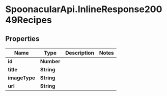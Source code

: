 # SpoonacularApi.InlineResponse20049Recipes

## Properties

Name | Type | Description | Notes
------------ | ------------- | ------------- | -------------
**id** | **Number** |  | 
**title** | **String** |  | 
**imageType** | **String** |  | 
**url** | **String** |  | 


